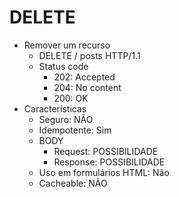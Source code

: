 # DELETE

* Remover um recurso
    * DELETE / posts HTTP/1.1
    * Status code
        * 202: Accepted
        * 204: No content
        * 200: OK
* Características
    * Seguro: NÃO
    * Idempotente: Sim
    * BODY
        * Request: POSSIBILIDADE
        * Response: POSSIBILIDADE
    * Uso em formulários HTML: Não
    * Cacheable: NÃO